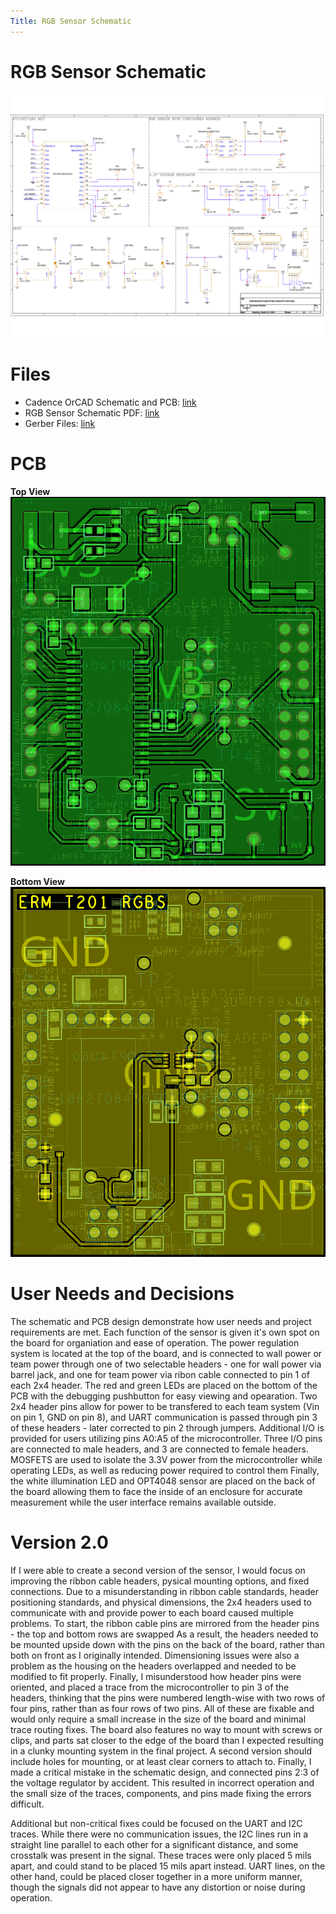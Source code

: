 ```yaml
---
Title: RGB Sensor Schematic
---
```


# RGB Sensor Schematic
![Schematic](Images/diagrams/RGB%20SCHEMATIC.png)

# Files
 - Cadence OrCAD Schematic and PCB: [link](ZIP/TEAM201%20-%20RGB%20SENSOR%20-%20EMITTLEM.zip)  
 - RGB Sensor Schematic PDF: [link](PDF/TEAM%20201%20-%20RGB%20SENSOR%20-%20EMITTLEM.pdf)
 - Gerber Files: [link](ZIP/EricMittleman201.zip)

# PCB

 **Top View**  
 ![PCBTOP](Images/diagrams/PCBTOP.png)

 **Bottom View**  
 ![PCBBOTTOM](Images/diagrams/PCBBOTTOM.png)

# User Needs and Decisions
The schematic and PCB design demonstrate how user needs and project requirements are met. Each function of the sensor is given it's own spot on the board for organiation and ease of operation. The power regulation system is located at the top of the board, and is connected to wall power or team power through one of two selectable headers - one for wall power via barrel jack, and one for team power via ribon cable connected to pin 1 of each 2x4 header. The red and green LEDs are placed on the bottom of the PCB with the debugging pushbutton for easy viewing and opearation. Two 2x4 header pins allow for power to be transfered to each team system (Vin on pin 1, GND on pin 8), and UART communication is passed through pin 3 of these headers - later corrected to pin 2 through jumpers. Additional I/O is provided for users utilizing pins A0:A5 of the microcontroller. Three I/O pins are connected to male headers, and 3 are connected to female headers. MOSFETS are used to isolate the 3.3V power from the microcontroller while operating LEDs, as well as reducing power required to control them Finally, the white illumination LED and OPT4048 sensor are placed on the back of the board allowing them to face the inside of an enclosure for accurate measurement while the user interface remains available outside.

# Version 2.0
If I were able to create a second version of the sensor, I would focus on improving the ribbon cable headers, pysical mounting options, and fixed connections. Due to a misunderstanding in ribbon cable standards, header positioning standards, and physical dimensions, the 2x4 headers used to communicate with and provide power to each board caused multiple problems. To start, the ribbon cable pins are mirrored from the header pins - the top and bottom rows are swapped As a result, the headers needed to be mounted upside down with the pins  on the back of the board, rather than both on front as I originally intended. Dimensioning issues were also a problem as the housing on the headers overlapped and needed to be modified to fit properly. Finally, I misunderstood how header pins were oriented, and placed a trace from the microcontroller to pin 3 of the headers, thinking that the pins were numbered length-wise with two rows of four pins, rather than as four rows of two pins. All of these are fixable and would only require a small increase in the size of the board and minimal trace routing fixes. The board also features no way to mount with screws or clips, and parts sat closer to the edge of the board than I expected resulting in a clunky mounting system in the final project. A second version should include holes for mounting, or at least clear corners to attach to. Finally, I made a critical mistake in the schematic design, and connected pins 2:3 of the voltage regulator by accident. This resulted in incorrect operation and the small size of the traces, components, and pins made fixing the errors difficult.

 Additional but non-critical fixes could be focused on the UART and I2C traces. While there were no communication issues, the I2C lines run in a straight line parallel to each other for a significant distance, and some crosstalk was present in the signal. These traces were only placed 5 mils apart, and could stand to be placed 15 mils apart instead. UART lines, on the other hand, could be placed closer together in a more uniform manner, though the signals did not appear to have any distortion or noise during operation. 
